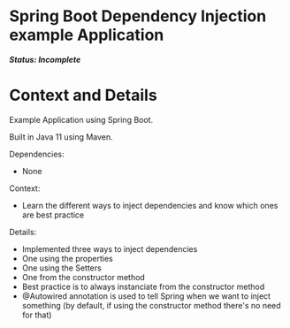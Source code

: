 # Spring Boot Dependency Injection example Application

***Status: Incomplete***

# Context and Details

Example Application using Spring Boot.

Built in Java 11 using Maven.

Dependencies:
- None

Context:
- Learn the different ways to inject dependencies and know which ones are best practice

Details:
- Implemented three ways to inject dependencies
- One using the properties
- One using the Setters
- One from the constructor method
- Best practice is to always instanciate from the constructor method
- @Autowired annotation is used to tell Spring when we want to inject something (by default, if using the constructor method there's no need for that)
